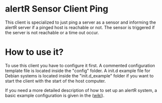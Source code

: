 alertR Sensor Client Ping
======

This client is specialized to just ping a server as a sensor and informing the alertR server if a pinged host is reachable or not. The sensor is triggered if the server is not reachable or a time out occur.


How to use it?
======

To use this client you have to configure it first. A commented configuration template file is located inside the "config" folder. A init.d example file for Debian systems is located inside the "init.d_example" folder if you want to start the client with the start of the host computer.

If you need a more detailed description of how to set up an alertR system, a basic example configuration is given in the ([wiki](https://github.com/sqall01/alertR/wiki/Example-Configuration)).